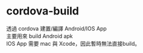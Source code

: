 # cordova-build
透過 cordova 建置/編譯 Android/IOS App</br>
主要用來 build Android apk</br>
IOS App 需要 mac 與 Xcode，因此暫時無法直接build。